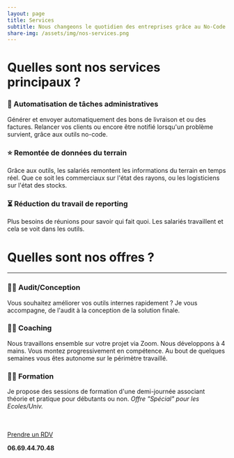 ```yaml
---
layout: page
title: Services
subtitle: Nous changeons le quotidien des entreprises grâce au No-Code.
share-img: /assets/img/nos-services.png
---
```


# Quelles sont nos services principaux ?


### 🤖 Automatisation de tâches administratives

Générer et envoyer automatiquement des bons de livraison et ou des factures. Relancer vos clients ou encore être notifié lorsqu'un problème survient, grâce aux outils no-code.

### ⭐️ Remontée de données du terrain

Grâce aux outils, les salariés remontent les informations du terrain en temps réel. Que ce soit les commerciaux sur l'état des rayons, ou les logisticiens sur l'état des stocks.

### ⏳  Réduction du travail de reporting

Plus besoins de réunions pour savoir qui fait quoi. Les salariés travaillent et cela se voit dans les outils.


# Quelles sont nos offres ?

---

### 🧑‍💻 Audit/Conception

Vous souhaitez améliorer vos outils internes rapidement ? Je vous accompagne, de l'audit à la conception de la solution finale.

### 💁‍♂️ Coaching

Nous travaillons ensemble sur votre projet via Zoom. Nous développons à 4 mains. Vous montez progressivement en compétence. Au bout de quelques semaines vous êtes autonome sur le périmètre travaillé.

### 👨‍🏫 Formation

Je propose des sessions de formation d'une demi-journée associant théorie et pratique pour débutants ou non.
*Offre "Spécial" pour les Ecoles/Univ.*


<br/>
<br/>
<div id="cta-container">
  <div id="cta-content">
    <a href="https://calendly.com/julien-mottet-pro/30min" class="cta-button">Prendre un RDV</a>
    <p><strong>06.69.44.70.48</strong></p>
  </div>
</div>
